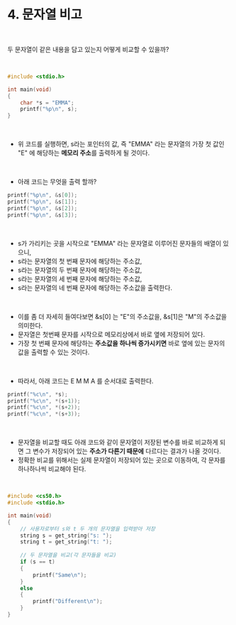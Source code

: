 # 4. 문자열 비고

<br/>

두 문자열이 같은 내용을 담고 있는지 어떻게 비교할 수 있을까?



<br/>

```c
#include <stdio.h>

int main(void)
{
    char *s = "EMMA";
    printf("%p\n", s);
}
```



<br/>

- 위 코드를 실행하면, s라는 포인터의 값, 즉 "EMMA" 라는 문자열의 가장 첫 값인 "E" 에 해당하는 **메모리 주소**를 출력하게 될 것이다.



<br/>

- 아래 코드는 무엇을 출력 할까?

```c
printf("%p\n", &s[0]);
printf("%p\n", &s[1]);
printf("%p\n", &s[2]);
printf("%p\n", &s[3]);
```



<br/>

- s가 가리키는 곳을 시작으로 "EMMA" 라는 문자열로 이루어진 문자들의 배열이 있으니, 
- s라는 문자열의 첫 번째 문자에 해당하는 주소값,
- s라는 문자열의 두 번째 문자에 해당하는 주소값,
- s라는 문자열의 세 번째 문자에 해당하는 주소값,
- s라는 문자열의 네 번째 문자에 해당하는 주소값을 출력한다.



<br/>

- 이를 좀 더 자세히 들여다보면 &s[0] 는 "E"의 주소값을, &s[1]은 "M"의 주소값을 의미한다.
- 문자열은 첫번째 문자를 시작으로 메모리상에서 바로 옆에 저장되어 있다.
- 가장 첫 번째 문자에 해당하는 **주소값을 하나씩 증가시키면** 바로 옆에 있는 문자의 값을 출력할 수 있는 것이다.

<br/>

- 따라서, 아래 코드는 E M M A 를 순서대로 출력한다.

```c
printf("%c\n", *s);
printf("%c\n", *(s+1));
printf("%c\n", *(s+2));
printf("%c\n", *(s+3));
```



<br/>

- 문자열을 비교할 때도 아래 코드와 같이 문자열이 저장된 변수를 바로 비교하게 되면 그 변수가 저장되어 있는 **주소가 다른기 때문에** 다르다는 결과가 나올 것이다.
- 정확한 비교를 위해서는 실제 문자열이 저장되어 있는 곳으로 이동하여, 각 문자를 하나하나씩 비교해야 된다.



<br/>

```c
#include <cs50.h>
#include <stdio.h>

int main(void)
{
    // 사용자로부터 s와 t 두 개의 문자열을 입력받아 저장
    string s = get_string("s: ");
    string t = get_string("t: ");
    
    // 두 문자열을 비교(각 문자들을 비교)
    if (s == t)
    {
        printf("Same\n");
    }
    else
    {
        printf("Different\n");
    }
}
```









<br/><br/>